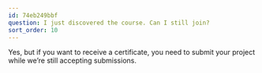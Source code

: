 ```yaml
---
id: 74eb249bbf
question: I just discovered the course. Can I still join?
sort_order: 10
---
```


Yes, but if you want to receive a certificate, you need to submit your project while we’re still accepting submissions.

